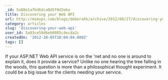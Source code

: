 ```yaml
---
_id: 5a88e1afbd6dca0d5f0d2eba
title: Discovering your Web API
url: http://msmvps.com/blogs/deborahk/archive/2012/09/27/discovering-your-web-api.aspx
category: articles
slug: 'discovering-your-web-api'
user_id: 5a83ce59d6eb0005c4ecda2c
createdOn: '2012-10-05T18:04:04.000Z'
tags: []
---
```


If your ASP.NET Web API service is on the 'net and no one is around to explain it, does it provide a service? Unlike no one hearing the tree falling in the woods, this question is more than a philosophical thought experiment. It could be a big issue for the clients needing your service.
